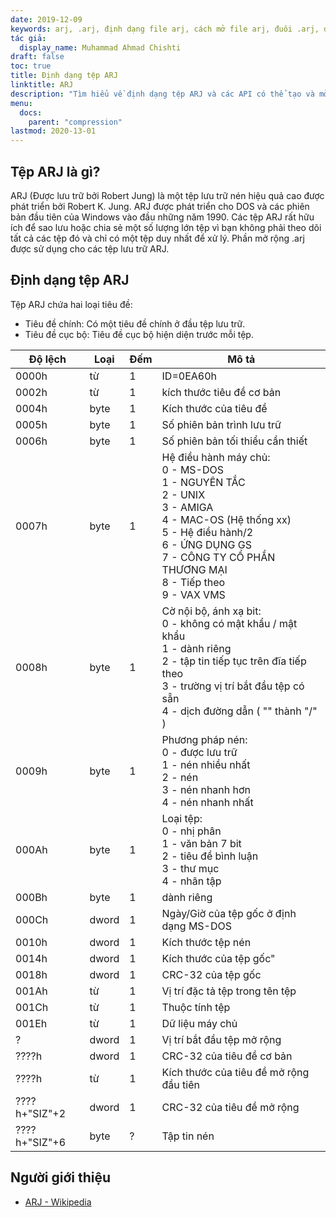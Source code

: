 ```yaml
---
date: 2019-12-09
keywords: arj, .arj, định dạng file arj, cách mở file arj, đuôi .arj, đuôi arj
tác giả:
  display_name: Muhammad Ahmad Chishti
draft: false
toc: true
title: Định dạng tệp ARJ
linktitle: ARJ
description: "Tìm hiểu về định dạng tệp ARJ và các API có thể tạo và mở tệp ARJ."
menu:
  docs:
    parent: "compression"
lastmod: 2020-13-01
---
```


## Tệp ARJ là gì? ##

ARJ (Được lưu trữ bởi Robert Jung) là một tệp lưu trữ nén hiệu quả cao được phát triển bởi Robert K. Jung. ARJ được phát triển cho DOS và các phiên bản đầu tiên của Windows vào đầu những năm 1990. Các tệp ARJ rất hữu ích để sao lưu hoặc chia sẻ một số lượng lớn tệp vì bạn không phải theo dõi tất cả các tệp đó và chỉ có một tệp duy nhất để xử lý. Phần mở rộng .arj được sử dụng cho các tệp lưu trữ ARJ.

## Định dạng tệp ARJ ##

Tệp ARJ chứa hai loại tiêu đề:

- Tiêu đề chính: Có một tiêu đề chính ở đầu tệp lưu trữ.
- Tiêu đề cục bộ: Tiêu đề cục bộ hiện diện trước mỗi tệp.

|Độ lệch|Loại|Đếm|Mô tả|
|---|---|---|---|
|0000h|từ|1|ID=0EA60h|
|0002h|từ|1|kích thước tiêu đề cơ bản|
|0004h|byte|1|Kích thước của tiêu đề|
|0005h|byte|1|Số phiên bản trình lưu trữ|
|0006h|byte|1|Số phiên bản tối thiểu cần thiết|
|0007h|byte|1|Hệ điều hành máy chủ:</br> 0 - MS-DOS</br> 1 - NGUYÊN TẮC</br> 2 - UNIX</br> 3 - AMIGA</br> 4 - MAC-OS (Hệ thống xx)</br> 5 - Hệ điều hành/2</br> 6 - ỨNG DỤNG GS</br> 7 - CÔNG TY CỔ PHẦN THƯƠNG MẠI</br> 8 - Tiếp theo</br> 9 - VAX VMS|
|0008h|byte|1|Cờ nội bộ, ánh xạ bit:</br> 0 - không có mật khẩu / mật khẩu</br> 1 - dành riêng</br> 2 - tập tin tiếp tục trên đĩa tiếp theo</br> 3 - trường vị trí bắt đầu tệp có sẵn</br> 4 - dịch đường dẫn ( "\" thành "/" )|
|0009h|byte|1|Phương pháp nén:</br> 0 - được lưu trữ</br> 1 - nén nhiều nhất</br> 2 - nén</br> 3 - nén nhanh hơn</br> 4 - nén nhanh nhất|
|000Ah|byte|1|Loại tệp:</br> 0 - nhị phân</br> 1 - văn bản 7 bit</br> 2 - tiêu đề bình luận</br> 3 - thư mục</br> 4 - nhãn tập|
|000Bh|byte|1|dành riêng|
|000Ch|dword|1|Ngày/Giờ của tệp gốc ở định dạng MS-DOS|
|0010h|dword|1|Kích thước tệp nén|
|0014h|dword|1|Kích thước của tệp gốc"|
|0018h|dword|1|CRC-32 của tệp gốc|
|001Ah|từ|1|Vị trí đặc tả tệp trong tên tệp|
|001Ch|từ|1|Thuộc tính tệp|
|001Eh|từ|1|Dữ liệu máy chủ|
|?|dword|1|Vị trí bắt đầu tệp mở rộng|
|????h|dword|1|CRC-32 của tiêu đề cơ bản|
|????h|từ|1|Kích thước của tiêu đề mở rộng đầu tiên|
|????h+"SIZ"+2|dword|1|CRC-32 của tiêu đề mở rộng|
|????h+"SIZ"+6|byte|?|Tập tin nén|

## Người giới thiệu ##

- [ARJ - Wikipedia](https://vi.wikipedia.org/wiki/ARJ)

